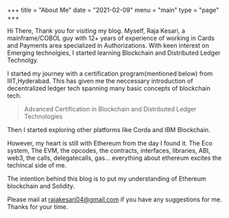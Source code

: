 +++
title = "About Me"
date = "2021-02-09"
menu = "main"
type = "page"
+++

Hi There, Thank you for visiting my blog. Myself, Raja Kesari, a mainframe/COBOL guy with 12+ years of experience of working in Cards and Payments area specialized in Authorizations. With keen interest on Emerging technolgies, I started learning Blockchain and Distributed Ledger Technolgy. 

I started my journey with a certification program(mentioned below) from IIIT,Hyderabad. This has given me the neccessary introduction of decentralized ledger tech spanning many basic concepts of blockchain tech.

>Advanced Certification in Blockchain and Distributed Ledger Technologies                                                  
                                                                                              
Then I started exploring other platforms like Corda and IBM Blockchain. 

<div data-iframe-width="150" data-iframe-height="270" data-share-badge-id="1ead420b-9133-4966-a22c-44741c3153a8" data-share-badge-host="https://www.credly.com"></div><script type="text/javascript" async src="//cdn.credly.com/assets/utilities/embed.js"></script>

<div data-iframe-width="150" data-iframe-height="270" data-share-badge-id="5d875b26-df7b-464e-90f7-c935ef7fb41b" data-share-badge-host="https://www.credly.com"></div><script type="text/javascript" async src="//cdn.credly.com/assets/utilities/embed.js"></script>

<div data-iframe-width="150" data-iframe-height="270" data-share-badge-id="12131a7b-f2b8-4e9b-954a-37d07d58d620" data-share-badge-host="https://www.credly.com"></div><script type="text/javascript" async src="//cdn.credly.com/assets/utilities/embed.js"></script>

However, my heart is still with Ethereum from the day I found it. The Eco system, The EVM, the opcodes, the contracts, interfaces, libraries, ABI, web3, the calls, delegatecalls, gas... everything about ethereum excites the techincal side of me.

The intention behind this blog is to put my understanding of Ethereum blockchain and Solidity.

Please mail at <rajakesari04@gmail.com> if you have any suggestions for me. Thanks for your time.


